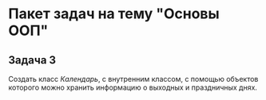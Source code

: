 # Пакет задач на тему "Основы ООП"
## Задача 3

Создать класс *Календарь*, с внутренним классом, с помощью объектов которого можно хранить информацию о выходных и праздничных днях.